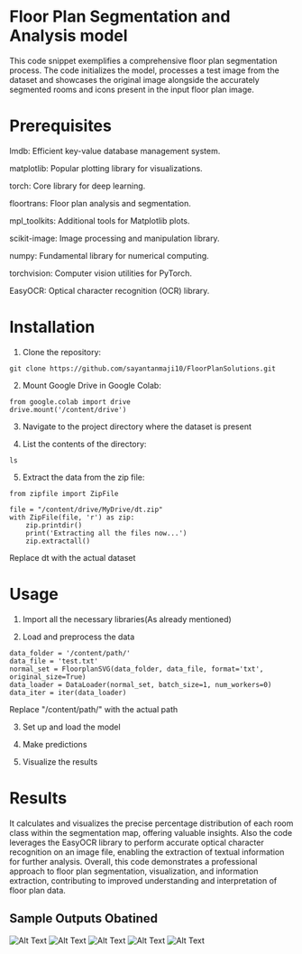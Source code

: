 
# Floor Plan Segmentation and Analysis model


This code snippet exemplifies a comprehensive floor plan segmentation process. The code initializes the model, processes a test image from the dataset and showcases the original image alongside the accurately segmented rooms and icons present in the input floor plan image. 

# Prerequisites
 
lmdb: Efficient key-value database management system.

matplotlib: Popular plotting library for visualizations.

torch: Core library for deep learning.

floortrans: Floor plan analysis and segmentation.

mpl_toolkits: Additional tools for Matplotlib plots.

scikit-image: Image processing and manipulation library.

numpy: Fundamental library for numerical computing.

torchvision: Computer vision utilities for PyTorch.

EasyOCR: Optical character recognition (OCR) library.

# Installation

1. Clone the repository:
```
git clone https://github.com/sayantanmaji10/FloorPlanSolutions.git
```

2. Mount Google Drive in Google Colab:
```
from google.colab import drive
drive.mount('/content/drive')
```

3. Navigate to the project directory where the dataset is present 

4. List the contents of the directory:
```
ls

```

5. Extract the data from the zip file:
```
from zipfile import ZipFile

file = "/content/drive/MyDrive/dt.zip"
with ZipFile(file, 'r') as zip:
    zip.printdir()
    print('Extracting all the files now...')
    zip.extractall()

``` 
Replace dt with the actual dataset 

# Usage

1. Import all the necessary libraries(As already mentioned)

2. Load and preprocess the data
```
data_folder = '/content/path/'
data_file = 'test.txt'
normal_set = FloorplanSVG(data_folder, data_file, format='txt', original_size=True)
data_loader = DataLoader(normal_set, batch_size=1, num_workers=0)
data_iter = iter(data_loader)

```
Replace "/content/path/" with the actual path 

3. Set up and load the model

4. Make predictions

5. Visualize the results 

# Results

It calculates and visualizes the precise percentage distribution of each room class within the segmentation map, offering valuable insights. Also the code leverages the EasyOCR library to perform accurate optical character recognition on an image file, enabling the extraction of textual information for further analysis. Overall, this code demonstrates a professional approach to floor plan segmentation, visualization, and information extraction, contributing to improved understanding and interpretation of floor plan data.

## Sample Outputs Obatined


![Alt Text](https://github.com/sayantanmaji10/FloorPlanSolutions/blob/main/Images/one_a.png)
![Alt Text](https://github.com/sayantanmaji10/FloorPlanSolutions/blob/main/Images/one_b.png)
![Alt Text](https://github.com/sayantanmaji10/FloorPlanSolutions/blob/main/Images/one_c.png)
![Alt Text](https://github.com/sayantanmaji10/FloorPlanSolutions/blob/main/Images/one_d.png)
![Alt Text](https://github.com/sayantanmaji10/FloorPlanSolutions/blob/main/Images/one_e.png)





